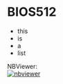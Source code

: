 # BIOS512

- this
- is
- a
- list

NBViewer:  
[![nbviewer](https://raw.githubusercontent.com/jupyter/design/master/logos/Badges/nbviewer_badge.svg)](https://nbviewer.jupyter.org/github/brittanyjraffa/BIOS512/tree/main/)
